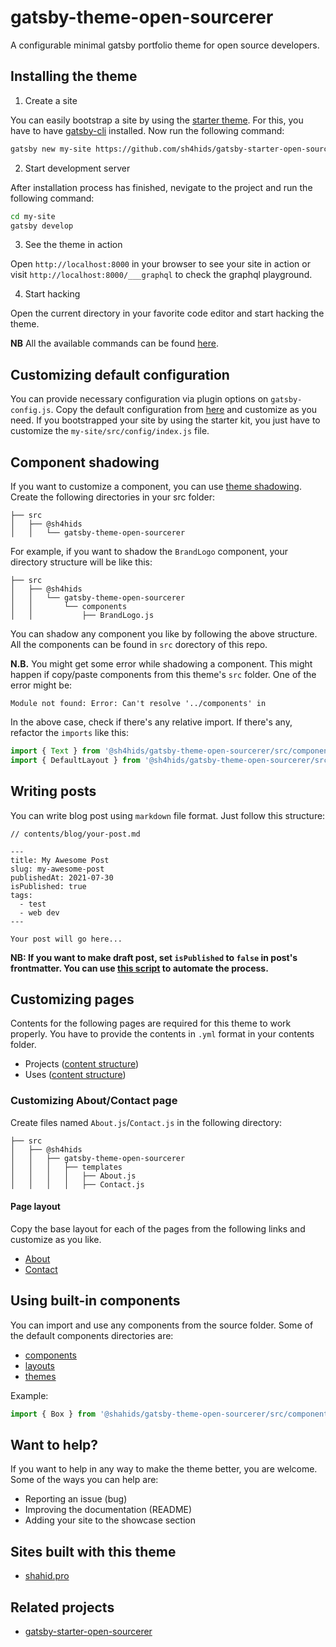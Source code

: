 # gatsby-theme-open-sourcerer

A configurable minimal gatsby portfolio theme for open source developers.

## Installing the theme

1. Create a site

You can easily bootstrap a site by using the [starter theme](https://github.com/sh4hids/gatsby-starter-open-sourcerer). For this, you have to have [gatsby-cli](https://www.gatsbyjs.com/docs/tutorial/part-0/#gatsby-cli) installed. Now run the following command:

```bash
gatsby new my-site https://github.com/sh4hids/gatsby-starter-open-sourcerer
```

2. Start development server

After installation process has finished, nevigate to the project and run the following command:

```bash
cd my-site
gatsby develop
```

3. See the theme in action

Open `http://localhost:8000` in your browser to see your site in action or visit `http://localhost:8000/___graphql` to check the graphql playground.

4. Start hacking

Open the current directory in your favorite code editor and start hacking the theme.

**NB** All the available commands can be found [here](https://github.com/sh4hids/gatsby-starter-open-sourcerer/blob/main/package.json).

## Customizing default configuration

You can provide necessary configuration via plugin options on `gatsby-config.js`. Copy the default configuration from [here](https://github.com/sh4hids/gatsby-theme-open-sourcerer/blob/main/src/config/index.js) and customize as you need. If you bootstrapped your site by using the starter kit, you just have to customize the `my-site/src/config/index.js` file.

## Component shadowing

If you want to customize a component, you can use [theme shadowing](https://www.gatsbyjs.com/docs/how-to/plugins-and-themes/shadowing/). Create the following directories in your src folder:

```
├── src
│   ├── @sh4hids
│   │   └── gatsby-theme-open-sourcerer
```

For example, if you want to shadow the `BrandLogo` component, your directory structure will be like this:

```
├── src
│   ├── @sh4hids
│   │   └── gatsby-theme-open-sourcerer
│   │       └── components
│   │           ├── BrandLogo.js
```

You can shadow any component you like by following the above structure. All the components can be found in `src` dorectory of this repo.

**N.B.** You might get some error while shadowing a component. This might happen if copy/paste components from this theme's `src` folder. One of the error might be:

```
Module not found: Error: Can't resolve '../components' in
```

In the above case, check if there's any relative import. If there's any, refactor the `imports` like this:

```javascript
import { Text } from '@sh4hids/gatsby-theme-open-sourcerer/src/components';
import { DefaultLayout } from '@sh4hids/gatsby-theme-open-sourcerer/src/layouts';
```

## Writing posts

You can write blog post using `markdown` file format. Just follow this structure:

```
// contents/blog/your-post.md

---
title: My Awesome Post
slug: my-awesome-post
publishedAt: 2021-07-30
isPublished: true
tags:
  - test
  - web dev
---

Your post will go here...
```

**NB: If you want to make draft post, set `isPublished` to `false` in post's frontmatter. You can use [this script](https://github.com/sh4hids/shahid.pro/blob/main/scripts/create-post.js) to automate the process.**

## Customizing pages

Contents for the following pages are required for this theme to work properly. You have to provide the contents in `.yml` format in your contents folder.

- Projects ([content structure](https://github.com/sh4hids/gatsby-theme-open-sourcerer/blob/main/contents/projects.yml))
- Uses ([content structure](https://github.com/sh4hids/gatsby-theme-open-sourcerer/blob/main/contents/uses.yml))

### Customizing About/Contact page

Create files named `About.js`/`Contact.js` in the following directory:

```
├── src
│   ├── @sh4hids
│   │   ├── gatsby-theme-open-sourcerer
│   │   │   ├── templates
│   │   │   │   ├── About.js
│   │   │   │   ├── Contact.js
```

#### Page layout

Copy the base layout for each of the pages from the following links and customize as you like.

- [About](https://github.com/sh4hids/gatsby-theme-open-sourcerer/blob/main/src/templates/About.js)
- [Contact](https://github.com/sh4hids/gatsby-theme-open-sourcerer/blob/main/src/templates/Contact.js)

## Using built-in components

You can import and use any components from the source folder. Some of the default components directories are:

- [components](https://github.com/sh4hids/gatsby-theme-open-sourcerer/tree/main/src/components)
- [layouts](https://github.com/sh4hids/gatsby-theme-open-sourcerer/tree/main/src/layouts)
- [themes](https://github.com/sh4hids/gatsby-theme-open-sourcerer/tree/main/src/styles/themes)

Example:

```javascript
import { Box } from '@shahids/gatsby-theme-open-sourcerer/src/components';
```

## Want to help?

If you want to help in any way to make the theme better, you are welcome. Some of the ways you can help are:

- Reporting an issue (bug)
- Improving the documentation (README)
- Adding your site to the showcase section

## Sites built with this theme

- [shahid.pro](https://shahid.pro)

## Related projects

- [gatsby-starter-open-sourcerer](https://github.com/sh4hids/gatsby-starter-open-sourcerer)
